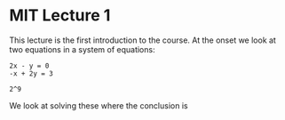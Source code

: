 # MIT Lecture 1

This lecture is the first introduction to the course. At the onset we look at two equations in a system of equations:

```
2x - y = 0
-x + 2y = 3

2^9
```

We look at solving these where the conclusion is 